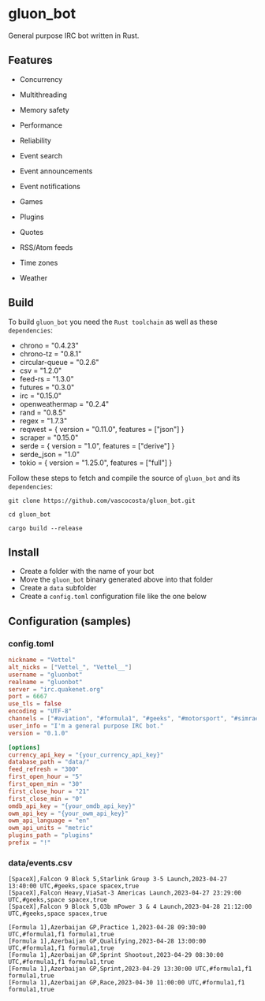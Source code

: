 # gluon_bot

General purpose IRC bot written in Rust.

## Features

* Concurrency
* Multithreading
* Memory safety
* Performance
* Reliability

* Event search
* Event announcements
* Event notifications
* Games
* Plugins
* Quotes
* RSS/Atom feeds
* Time zones
* Weather

## Build

To build `gluon_bot` you need the `Rust toolchain` as well as these `dependencies`:

* chrono = "0.4.23"
* chrono-tz = "0.8.1"
* circular-queue = "0.2.6"
* csv = "1.2.0"
* feed-rs = "1.3.0"
* futures = "0.3.0"
* irc = "0.15.0"
* openweathermap = "0.2.4"
* rand = "0.8.5"
* regex = "1.7.3"
* reqwest = { version = "0.11.0", features = ["json"] }
* scraper = "0.15.0"
* serde = { version = "1.0", features = ["derive"] }
* serde_json = "1.0"
* tokio = { version = "1.25.0", features = ["full"] }

Follow these steps to fetch and compile the source of `gluon_bot` and its `dependencies`:

```
git clone https://github.com/vascocosta/gluon_bot.git

cd gluon_bot

cargo build --release
```

## Install

* Create a folder with the name of your bot
* Move the `gluon_bot` binary generated above into that folder
* Create a `data` subfolder
* Create a `config.toml` configuration file like the one below

## Configuration (samples)

### config.toml

```toml
nickname = "Vettel"
alt_nicks = ["Vettel_", "Vettel__"]
username = "gluonbot"
realname = "gluonbot"
server = "irc.quakenet.org"
port = 6667
use_tls = false
encoding = "UTF-8"
channels = ["#aviation", "#formula1", "#geeks", "#motorsport", "#simracing"]
user_info = "I'm a general purpose IRC bot."
version = "0.1.0"

[options]
currency_api_key = "{your_currency_api_key}"
database_path = "data/"
feed_refresh = "300"
first_open_hour = "5"
first_open_min = "30"
first_close_hour = "21"
first_close_min = "0"
omdb_api_key = "{your_omdb_api_key}"
owm_api_key = "{your_owm_api_key}"
owm_api_language = "en"
owm_api_units = "metric"
plugins_path = "plugins"
prefix = "!"
```

### data/events.csv

```csv
[SpaceX],Falcon 9 Block 5,Starlink Group 3-5 Launch,2023-04-27 13:40:00 UTC,#geeks,space spacex,true
[SpaceX],Falcon Heavy,ViaSat-3 Americas Launch,2023-04-27 23:29:00 UTC,#geeks,space spacex,true
[SpaceX],Falcon 9 Block 5,O3b mPower 3 & 4 Launch,2023-04-28 21:12:00 UTC,#geeks,space spacex,true

[Formula 1],Azerbaijan GP,Practice 1,2023-04-28 09:30:00 UTC,#formula1,f1 formula1,true
[Formula 1],Azerbaijan GP,Qualifying,2023-04-28 13:00:00 UTC,#formula1,f1 formula1,true
[Formula 1],Azerbaijan GP,Sprint Shootout,2023-04-29 08:30:00 UTC,#formula1,f1 formula1,true
[Formula 1],Azerbaijan GP,Sprint,2023-04-29 13:30:00 UTC,#formula1,f1 formula1,true
[Formula 1],Azerbaijan GP,Race,2023-04-30 11:00:00 UTC,#formula1,f1 formula1,true
```
